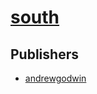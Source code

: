 # [south](https://pypi.org/project/south)



## Publishers
- [andrewgodwin](https://pypi.org/user/andrewgodwin)

